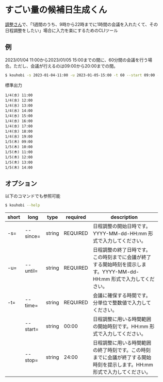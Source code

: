 # すごい量の候補日生成くん
[調整さん](https://chouseisan.com/)で、「1週間のうち、9時から22時までに1時間の会議を入れたくて、その日程調整をしたい」場合に入力を楽にするためのCLIツール

## 例
2023/01/04 11:00から2023/01/05 15:00までの間に、60分間の会議を行う場合。ただし、会議が行えるのは09:00から20:00までの間。

```sh
$ kouhobi -s 2023-01-04-11:00 -u 2023-01-05-15:00 -t 60 --start 09:00 --stop 20:00
```

標準出力
```text
1/4(水) 11:00
1/4(水) 12:00
1/4(水) 13:00
1/4(水) 14:00
1/4(水) 15:00
1/4(水) 16:00
1/4(水) 17:00
1/4(水) 18:00
1/4(水) 19:00
1/5(木) 09:00
1/5(木) 10:00
1/5(木) 11:00
1/5(木) 12:00
1/5(木) 13:00
1/5(木) 14:00
```

## オプション
以下のコマンドでも参照可能

```sh
$ kouhobi --help
```

| short | long | type | required | description |
| --- | --- | --- | --- | --- |
| -s= | --since= | string | REQUIRED | 日程調整の開始日時です。YYYY-MM-dd-HH:mm 形式で入力してください。 |
| -u= | --until= | string | REQUIRED | 日程調整の終了日時です。この時刻までに会議が終了する開始時刻を提示します。YYYY-MM-dd-HH:mm 形式で入力してください。 |
| -t= | --time=  | string | REQUIRED | 会議に確保する時間です。分単位で整数値で入力してください。 |
|     | --start= | string | 00:00    | 日程調整に用いる時間範囲の開始時刻です。HH:mm 形式で入力してください。 |
|     | --stop=  | string | 24:00    | 日程調整に用いる時間範囲の終了時刻です。この時刻までに会議が終了する開始時刻を提示します。HH:mm 形式で入力してください。 |
